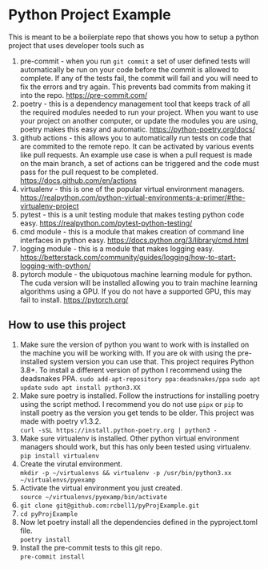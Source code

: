 # Python Project Example

This is meant to be a boilerplate repo that shows you how to setup a
python project that uses developer tools such as

1. pre-commit - when you run `git commit` a set of user defined tests will
automatically be run on your code before the commit is allowed to complete. If
any of the tests fail, the commit will fail and you will need to fix the errors
and try again. This prevents bad commits from making it into the repo.
<https://pre-commit.com/>
2. poetry - this is a dependency management tool that keeps track of all the
required modules needed to run your project. When you want to use your project
on another computer, or update the modules you are using, poetry makes this
easy and automatic. <https://python-poetry.org/docs/>
3. github actions - this allows you to automatically run tests on code that are
commited to the remote repo. It can be activated by various events like pull
requests. An example use case is when a pull request is made on the main
branch, a set of actions can be triggered and the code must pass for the pull
request to be completed. <https://docs.github.com/en/actions>
4. virtualenv - this is one of the popular virtual environment managers.
<https://realpython.com/python-virtual-environments-a-primer/#the-virtualenv-project>
5. pytest - this is a unit testing module that makes testing python code easy.
<https://realpython.com/pytest-python-testing/>
6. cmd module - this is a module that makes creation of command line interfaces
in python easy. <https://docs.python.org/3/library/cmd.html>
7. logging module - this is a module that makes logging easy.
<https://betterstack.com/community/guides/logging/how-to-start-logging-with-python/>
8. pytorch module - the ubiquotous machine learning module for python. The
cuda version will be installed allowing you to train machine learning algorithms
using a GPU. If you do not have a supported GPU, this may fail to install.
<https://pytorch.org/>

## How to use this project

1. Make sure the version of python you want to work with is installed on the
machine you will be working with. If you are ok with using the pre-installed
system version you can use that. This project requires Python 3.8+. To install
a different version of python I recommend using the deadsnakes PPA.
`sudo add-apt-repository ppa:deadsnakes/ppa`
`sudo apt update`
`sudo apt install python3.XX`
2. Make sure poetry is installed.
Follow the instructions for installing poetry using the script method.
I recommend you do not use `pipx` or `pip` to install poetry as the version
you get tends to be older. This project was made with poetry v1.3.2.\
`curl -sSL https://install.python-poetry.org | python3 -`
3. Make sure virtualenv is installed. Other python virtual environment managers
should work, but this has only been tested using virtualenv.\
`pip install virtualenv`
4. Create the virutal environment.\
`mkdir -p ~/virtualenvs && virtualenv -p /usr/bin/python3.xx ~/virtualenvs/pyexamp`
5. Activate the virtual environment you just created.\
`source ~/virtualenvs/pyexamp/bin/activate`
6. `git clone git@github.com:rcbell1/pyProjExample.git`
7. `cd pyProjExample`
8. Now let poetry install all the dependencies defined in the pyproject.toml
file.\
`poetry install`
9. Install the pre-commit tests to this git repo.\
`pre-commit install`
